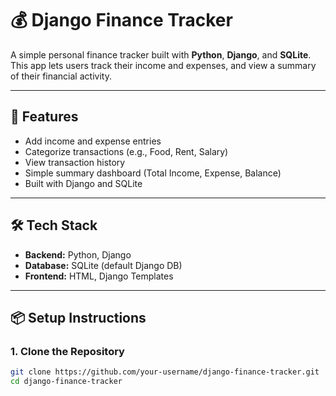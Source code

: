 # 💰 Django Finance Tracker

A simple personal finance tracker built with **Python**, **Django**, and **SQLite**. This app lets users track their income and expenses, and view a summary of their financial activity.

---

## 🚀 Features

- Add income and expense entries
- Categorize transactions (e.g., Food, Rent, Salary)
- View transaction history
- Simple summary dashboard (Total Income, Expense, Balance)
- Built with Django and SQLite

---

## 🛠️ Tech Stack

- **Backend:** Python, Django
- **Database:** SQLite (default Django DB)
- **Frontend:** HTML, Django Templates

---

## 📦 Setup Instructions

### 1. Clone the Repository

```bash
git clone https://github.com/your-username/django-finance-tracker.git
cd django-finance-tracker
